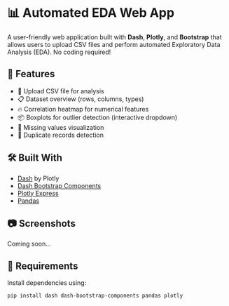 # 📊 Automated EDA Web App

A user-friendly web application built with **Dash**, **Plotly**, and **Bootstrap** that allows users to upload CSV files and perform automated Exploratory Data Analysis (EDA). No coding required!

## 🚀 Features

- 📁 Upload CSV file for analysis
- 📋 Dataset overview (rows, columns, types)
- 🔥 Correlation heatmap for numerical features
- 📦 Boxplots for outlier detection (interactive dropdown)
- 🧩 Missing values visualization
- 🧾 Duplicate records detection

## 🛠️ Built With

- [Dash](https://dash.plotly.com/) by Plotly
- [Dash Bootstrap Components](https://dash-bootstrap-components.opensource.faculty.ai/)
- [Plotly Express](https://plotly.com/python/plotly-express/)
- [Pandas](https://pandas.pydata.org/)

## 📷 Screenshots

Coming soon...

## 📄 Requirements

Install dependencies using:

```bash
pip install dash dash-bootstrap-components pandas plotly
```
